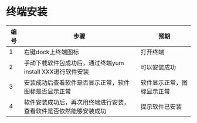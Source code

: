 ﻿#  终端安装

| 编号 | 步骤                                          | 预期                 |
| ---- | --------------------------------------------- | ------------------- |
| 1    | 右键dock上终端图标  |    	打开终端   |
| 2    |手动下载软件包成功后，通过终端yum install XXX进行软件安装|可以安装成功
| 3    |安装成功后查看软件是否显示正常，软件图标是否显示正常|软件显示正常，图标显示正常 |
| 4    | 软件安装成功后，再次用终端进行安装，查看软件是否依然能够安装成功|  提示软件已安装|

